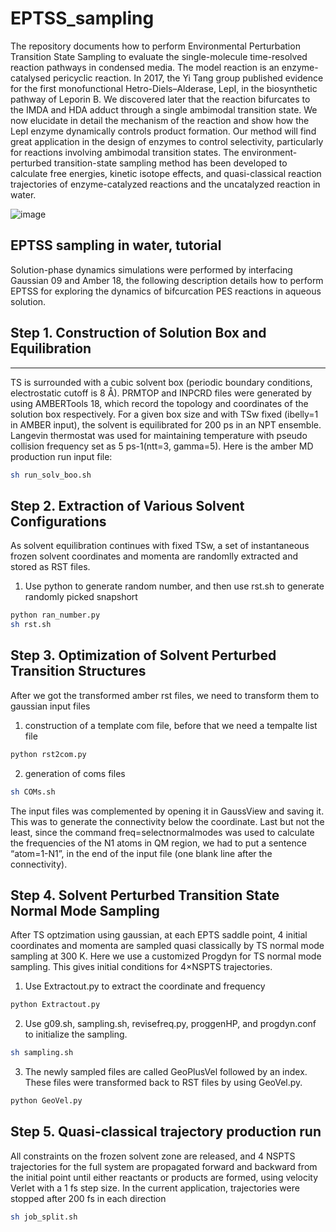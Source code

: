 EPTSS_sampling
=================


The repository documents how to perform Environmental Perturbation Transition State Sampling to evaluate the single-molecule time-resolved reaction pathways in condensed media. The model reaction is an enzyme-catalysed pericyclic reaction. In 2017, the Yi Tang group published evidence for the first monofunctional Hetro-Diels–Alderase, LepI, in the biosynthetic pathway of Leporin B. We discovered later that the reaction bifurcates to the IMDA and HDA adduct through a single ambimodal transition state. We now elucidate in detail the mechanism of the reaction and show how the LepI enzyme dynamically controls product formation. Our method will find great application in the design of enzymes to control selectivity, particularly for reactions involving ambimodal transition states.
The environment-perturbed transition-state sampling method has been developed to calculate free energies, kinetic isotope effects, and quasi-classical reaction trajectories of enzyme-catalyzed reactions and the uncatalyzed reaction in water. 

![image](https://user-images.githubusercontent.com/69182867/144348641-b1b9bff1-ba1d-4c7d-bf98-13bf343bfbba.png)


EPTSS sampling in water, tutorial 
------------------------------------


Solution-phase dynamics simulations were performed by interfacing Gaussian 09 and Amber 18, the following description details how to perform EPTSS for exploring the dynamics of bifcurcation PES reactions in aqueous solution. 
## Step 1. Construction of Solution Box and Equilibration
--------------------------------------------------------
TS is surrounded with a cubic solvent box (periodic boundary conditions, electrostatic cutoff is 8 Å). PRMTOP and INPCRD files were generated by using AMBERTools 18, which record the topology  and coordinates of the solution box respectively. For a given box size and with TSw fixed (ibelly=1 in AMBER input), the solvent is equilibrated for 200 ps in an NPT ensemble. Langevin thermostat was used for maintaining temperature with pseudo collision frequency set as 5 ps-1(ntt=3, gamma=5). Here is the amber MD production run input file:
```bash
sh run_solv_boo.sh
```
## Step 2. Extraction of Various Solvent Configurations
As solvent equilibration continues with fixed TSw, a set of instantaneous frozen solvent coordinates and momenta are randomlly extracted and stored as RST files. 
1. Use python to generate random number, and then use rst.sh to generate randomly picked snapshort
```bash
python ran_number.py
sh rst.sh 
```
## Step 3. Optimization of Solvent Perturbed Transition Structures
After we got the transformed amber rst files, we need to transform them to gaussian input files
1. construction of a template com file, before that we need a tempalte list file
```bash
python rst2com.py 
```
2. generation of coms files
```bash
sh COMs.sh
```
The input files was complemented by opening it in GaussView and saving it. This was to generate the connectivity below the coordinate. Last but not the least, since the command freq=selectnormalmodes was used to calculate the frequencies of the N1 atoms in QM region, we had to put a sentence “atom=1-N1”, in the end of the input file (one blank line after the connectivity).
## Step 4. Solvent Perturbed Transition State Normal Mode Sampling
After TS optzimation using gaussian, at each EPTS saddle point, 4 initial coordinates and momenta are sampled quasi classically by TS normal mode sampling at 300 K. Here we use a customized Progdyn for TS normal mode sampling. This gives initial conditions for 4×NSPTS trajectories.
1. Use Extractout.py to extract the coordinate and frequency
```bash 
python Extractout.py 
```
2. Use g09.sh, sampling.sh, revisefreq.py, proggenHP, and progdyn.conf to initialize the sampling.
```bash
sh sampling.sh
```
3. The newly sampled files are called GeoPlusVel followed by an index. These files were transformed back to RST files by using GeoVel.py.
```bash
python GeoVel.py
```
## Step 5. Quasi-classical trajectory production run
All constraints on the frozen solvent zone are released, and 4 NSPTS trajectories for the full system are propagated forward and backward from the initial point until either reactants or products are formed, using velocity Verlet with a 1 fs step size. In the current application, trajectories were stopped after 200 fs in each direction
```bash 
sh job_split.sh 
```
